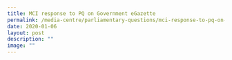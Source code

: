 ```yaml
---
title: MCI response to PQ on Government eGazette
permalink: /media-centre/parliamentary-questions/mci-response-to-pq-on-government-e-gazette/
date: 2020-01-06
layout: post
description: ""
image: ""
---
```

